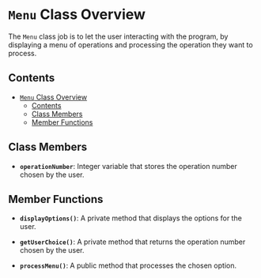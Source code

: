 # `Menu` Class Overview

The `Menu` class job is to let the user interacting with the program, by displaying a menu of operations and processing the operation they want to process.

## Contents

- [`Menu` Class Overview](#menu-class-overview)
  - [Contents](#contents)
  - [Class Members](#class-members)
  - [Member Functions](#member-functions)

## Class Members

- **`operationNumber`**: Integer variable that stores the operation number chosen by the user.

## Member Functions

- **`displayOptions()`**: A private method that displays the options for the user.

- **`getUserChoice()`**: A private method that returns the operation number chosen by the user.

- **`processMenu()`**: A public method that processes the chosen option.